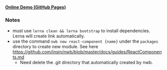 **[Online Demo (GitHub Pages)](https://landyking.github.io/reacts)**

### Notes

- must use `lerna clean && lerna bootstrap` to install dependencies. Lerna will create link automatically.
- use the command `nwb new react-component {name}` under the `packages` directory to create new module. See here https://github.com/insin/nwb/blob/master/docs/guides/ReactComponents.md
  - Need delete the .git directory that automatically created by nwb.
